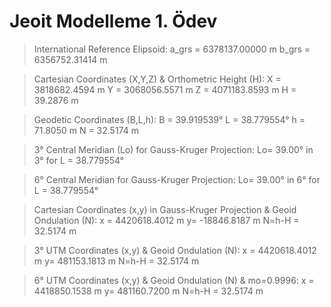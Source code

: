 # Jeoit Modelleme 1. Ödev


> International Reference Elipsoid:
> a_grs =  6378137.00000 m
> b_grs =  6356752.31414 m

 > Cartesian Coordinates (X,Y,Z) & Orthometric Height (H):
 X = 3818682.4594 m   Y = 3068056.5571 m   Z = 4071183.8593 m   H =  39.2876 m

 > Geodetic Coordinates (B,L,h):
 B =    39.919539°    L =    38.779554°    h =  71.8050 m       N =  32.5174 m

 > 3° Central Meridian (Lo) for Gauss-Kruger Projection:
 Lo=  39.00° in 3° for L =    38.779554°

 > 6° Central Meridian for Gauss-Kruger Projection:
 Lo=  39.00° in 6° for L =    38.779554°

 > Cartesian Coordinates (x,y) in Gauss-Kruger Projection & Geoid Ondulation (N):
 x = 4420618.4012 m   y=  -18846.8187 m   N=h-H =  32.5174 m

 > 3° UTM Coordinates (x,y) & Geoid Ondulation (N):
 x = 4420618.4012 m   y=  481153.1813 m   N=h-H =  32.5174 m

 > 6° UTM Coordinates (x,y) & Geoid Ondulation (N) & mo=0.9996:
 x = 4418850.1538 m   y=  481160.7200 m   N=h-H =  32.5174 m
 
 
 
